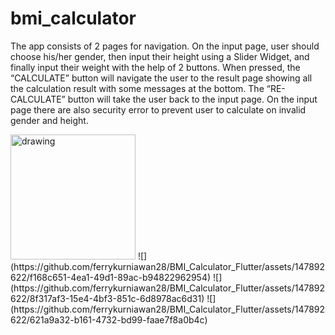 # bmi_calculator

The app consists of 2 pages for navigation. On the input page, user should choose his/her gender,
then input their height using a Slider Widget, and finally input their weight with the help of 2 buttons. When pressed, the “CALCULATE” button will navigate the user to the result page showing all the calculation result with some messages at the bottom. The “RE-CALCULATE” button will take the user back to the input page.
On the input page there are also security error to prevent user to calculate on invalid gender and height.

<img src="https://github.com/ferrykurniawan28/BMI_Calculator_Flutter/assets/147892622/dd3775d4-f7ae-4aee-9826-bc2c1b05eb17" alt="drawing" width="200"/>
![](https://github.com/ferrykurniawan28/BMI_Calculator_Flutter/assets/147892622/f168c651-4ea1-49d1-89ac-b94822962954)
![](https://github.com/ferrykurniawan28/BMI_Calculator_Flutter/assets/147892622/8f317af3-15e4-4bf3-851c-6d8978ac6d31)
![](https://github.com/ferrykurniawan28/BMI_Calculator_Flutter/assets/147892622/621a9a32-b161-4732-bd99-faae7f8a0b4c)

